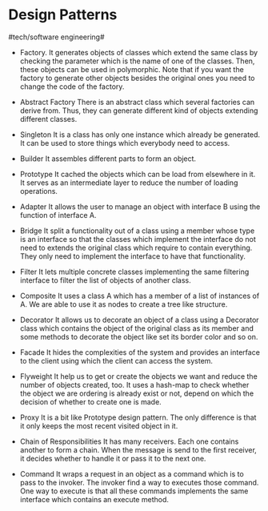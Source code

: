 # Design Patterns
#tech/software engineering#
* Factory.
It generates objects of classes which extend the same class by checking the parameter which is the name of one of the classes. Then, these objects can be used in polymorphic. Note that if you want the factory to generate other objects besides the original ones you need to change the code of the factory.

* Abstract Factory
There is an abstract class which several factories can derive from.
Thus, they can generate different kind of objects extending different classes.

* Singleton
It is a class has only one instance which already be generated.
It can be used to store things which everybody need to access.

* Builder
It assembles different parts to form an object.

* Prototype
It cached the objects which can be load from elsewhere in it.
It serves as an intermediate layer to reduce the number of loading operations.

* Adapter
It allows the user to manage an object with interface B using the function of interface A.

* Bridge
It split a functionality out of a class using a member whose type is an interface so that the classes which implement the interface do not need to extends the original class which require to contain everything. They only need to implement the interface to have that functionality.

* Filter
It lets multiple concrete classes implementing the same filtering interface to filter the list of objects of another class.

* Composite
It uses a class A which has a member of a list of instances of A. We are able to use it as nodes to create a tree like structure.

* Decorator
It allows us to decorate an object of a class using a Decorator class which contains the object of the original class as its member and some methods to decorate the object like set its border color and so on.

* Facade
It hides the complexities of the system and provides an interface to the client using which the client can access the system.

* Flyweight
It help us to get or create the objects we want and reduce the number of objects created, too. It uses a hash-map to check whether the object we are ordering is already exist or not, depend on which the decision of whether to create one is made.

* Proxy
It is a bit like Prototype design pattern. The only difference is that it only keeps the most recent visited object in it.

* Chain of Responsibilities
It has many receivers. Each one contains another to form a chain. When the message is send to the first receiver, it decides whether to handle it or pass it to the next one.

* Command
It wraps a request in an object as a command which is to pass to the invoker. The invoker find a way to executes those command. One way to execute is that all these commands implements the same interface which contains an execute method.